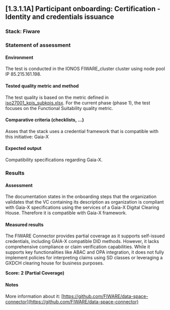 ## [1.3.1.1A] Participant onboarding: Certification - Identity and credentials issuance
### Stack: Fiware

### Statement of assessment
#### Environment

The test is conducted in the IONOS FIWARE_cluster cluster using node pool IP 85.215.161.198.

#### Tested quality metric and method

The test quality is based on the metric defined in [iso27001_kpis_subkpis.xlsx](../../../../../design_decisions/background_info/iso27001_kpis_subkpis.xlsx). For the current phase (phase 1), the test focuses on the Functional Suitability quality metric.

#### Comparative criteria (checklists, ...)
Asses that the stack uses a credential framework that is compatible with this initiative: Gaia-X

#### Expected output
Compatibility specifications regarding Gaia-X.

### Results
#### Assessment
The documentation states in the onboarding steps that the organization validates that the VC containing its description as organization is compliant with Gaia-X specifications using the services of a Gaia-X Digital Clearing House. Therefore it is compatible with Gaia-X framework.

#### Measured results
The FIWARE Connector provides partial coverage as it supports self-issued credentials, including GAIA-X compatible DID methods. However, it lacks comprehensive compliance or claim verification capabilities. While it supports key functionalities like ABAC and OPA integration, it does not fully implement policies for interpreting claims using SD classes or leveraging a GXDCH clearing house for business purposes.


**Score:** **2 (Partial Coverage)**



#### Notes
More information about it:  [https://github.com/FIWARE/data-space-connector](https://github.com/FIWARE/data-space-connector)

